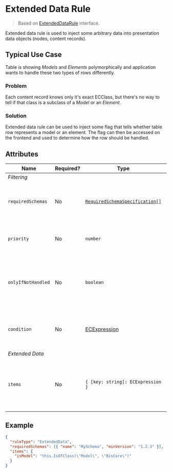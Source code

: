 # Extended Data Rule

> Based on [ExtendedDataRule]($presentation-common) interface.

Extended data rule is used to inject some arbitrary data into presentation data objects (nodes, content records).

## Typical Use Case

Table is showing *Models* and *Elements* polymorphically and application wants to handle these two types
of rows differently.

### Problem

Each content record knows only it's exact ECClass, but there's no way to tell if that class is a subclass
of a *Model* or an *Element*.

### Solution

Extended data rule can be used to inject some flag that tells whether table row represents a model or an element. The
flag can then be accessed on the frontend and used to determine how the row should be handled.

## Attributes

| Name               | Required? | Type                                                                 | Default | Meaning                                                                                  |
| ------------------ | --------- | -------------------------------------------------------------------- | ------- | ---------------------------------------------------------------------------------------- |
| *Filtering*        |
| `requiredSchemas`  | No        | [`RequiredSchemaSpecification[]`](../Advanced/SchemaRequirements.md) | `[]`    | Specifications that define schema requirements for the rule to take effect.              |
| `priority`         | No        | `number`                                                             | `1000`  | Defines the order in which presentation rules are evaluated.                             |
| `onlyIfNotHandled` | No        | `boolean`                                                            | `false` | Should this rule be ignored if there is already an existing rule with a higher priority. |
| `condition`        | No        | [ECExpression](./ECExpressions.md#rule-condition)                    | `""`    | Defines a condition for the rule, which needs to be met in order to execute it.          |
| *Extended Data*    |
| `items`            | No        | `{ [key: string]: ECExpression }`                                    |         | A map of ECExpressions whose evaluation results are used as extended data values         |

## Example

```JSON
{
  "ruleType": "ExtendedData",
  "requiredSchemas": [{ "name": "MySchema", "minVersion": "1.2.3" }],
  "items": {
    "isModel": "this.IsOfClass(\"Model\", \"BisCore\")"
  }
}
```
